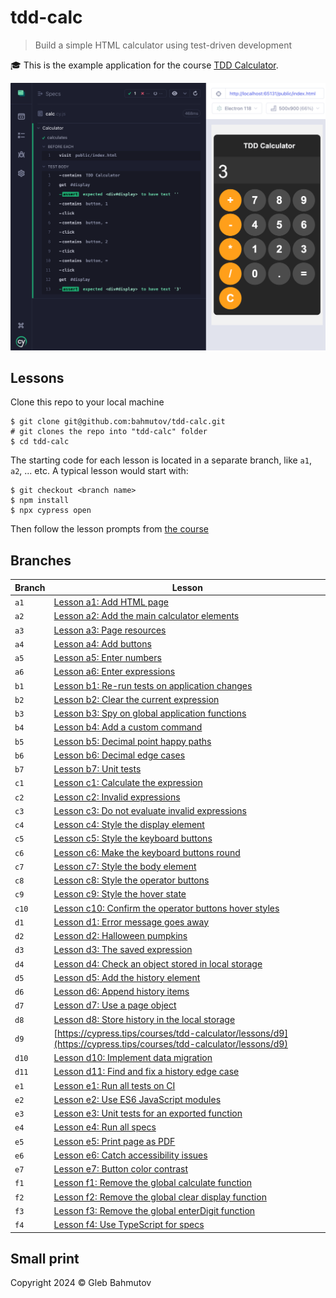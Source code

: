# tdd-calc

> Build a simple HTML calculator using test-driven development

🎓 This is the example application for the course [TDD Calculator](https://cypress.tips/courses/tdd-calculator).

![Calculator test](./images/calc.png)

## Lessons

Clone this repo to your local machine

```shell
$ git clone git@github.com:bahmutov/tdd-calc.git
# git clones the repo into "tdd-calc" folder
$ cd tdd-calc
```

The starting code for each lesson is located in a separate branch, like `a1`, `a2`, ... etc. A typical lesson would start with:

```
$ git checkout <branch name>
$ npm install
$ npx cypress open
```

Then follow the lesson prompts from [the course](https://cypress.tips/courses/tdd-calculator)

## Branches

| Branch | Lesson                                                                                                           |
| ------ | ---------------------------------------------------------------------------------------------------------------- |
| `a1`   | [Lesson a1: Add HTML page](https://cypress.tips/courses/tdd-calculator/lessons/a1)                               |
| `a2`   | [Lesson a2: Add the main calculator elements](https://cypress.tips/courses/tdd-calculator/lessons/a2)            |
| `a3`   | [Lesson a3: Page resources](https://cypress.tips/courses/tdd-calculator/lessons/a3)                              |
| `a4`   | [Lesson a4: Add buttons](https://cypress.tips/courses/tdd-calculator/lessons/a4)                                 |
| `a5`   | [Lesson a5: Enter numbers](https://cypress.tips/courses/tdd-calculator/lessons/a5)                               |
| `a6`   | [Lesson a6: Enter expressions](https://cypress.tips/courses/tdd-calculator/lessons/a6)                           |
| `b1`   | [Lesson b1: Re-run tests on application changes](https://cypress.tips/courses/tdd-calculator/lessons/b1)         |
| `b2`   | [Lesson b2: Clear the current expression](https://cypress.tips/courses/tdd-calculator/lessons/b2)                |
| `b3`   | [Lesson b3: Spy on global application functions](https://cypress.tips/courses/tdd-calculator/lessons/b3)         |
| `b4`   | [Lesson b4: Add a custom command](https://cypress.tips/courses/tdd-calculator/lessons/b4)                        |
| `b5`   | [Lesson b5: Decimal point happy paths](https://cypress.tips/courses/tdd-calculator/lessons/b5)                   |
| `b6`   | [Lesson b6: Decimal edge cases](https://cypress.tips/courses/tdd-calculator/lessons/b6)                          |
| `b7`   | [Lesson b7: Unit tests](https://cypress.tips/courses/tdd-calculator/lessons/b7)                                  |
| `c1`   | [Lesson c1: Calculate the expression](https://cypress.tips/courses/tdd-calculator/lessons/c1)                    |
| `c2`   | [Lesson c2: Invalid expressions](https://cypress.tips/courses/tdd-calculator/lessons/c2)                         |
| `c3`   | [Lesson c3: Do not evaluate invalid expressions](https://cypress.tips/courses/tdd-calculator/lessons/c3)         |
| `c4`   | [Lesson c4: Style the display element](https://cypress.tips/courses/tdd-calculator/lessons/c4)                   |
| `c5`   | [Lesson c5: Style the keyboard buttons](https://cypress.tips/courses/tdd-calculator/lessons/c5)                  |
| `c6`   | [Lesson c6: Make the keyboard buttons round](https://cypress.tips/courses/tdd-calculator/lessons/c6)             |
| `c7`   | [Lesson c7: Style the body element](https://cypress.tips/courses/tdd-calculator/lessons/c7)                      |
| `c8`   | [Lesson c8: Style the operator buttons](https://cypress.tips/courses/tdd-calculator/lessons/c8)                  |
| `c9`   | [Lesson c9: Style the hover state](https://cypress.tips/courses/tdd-calculator/lessons/c9)                       |
| `c10`  | [Lesson c10: Confirm the operator buttons hover styles](https://cypress.tips/courses/tdd-calculator/lessons/c10) |
| `d1`   | [Lesson d1: Error message goes away](https://cypress.tips/courses/tdd-calculator/lessons/d1)                     |
| `d2`   | [Lesson d2: Halloween pumpkins](https://cypress.tips/courses/tdd-calculator/lessons/d2)                          |
| `d3`   | [Lesson d3: The saved expression](https://cypress.tips/courses/tdd-calculator/lessons/d3)                        |
| `d4`   | [Lesson d4: Check an object stored in local storage](https://cypress.tips/courses/tdd-calculator/lessons/d4)     |
| `d5`   | [Lesson d5: Add the history element](https://cypress.tips/courses/tdd-calculator/lessons/d5)                     |
| `d6`   | [Lesson d6: Append history items](https://cypress.tips/courses/tdd-calculator/lessons/d6)                        |
| `d7`   | [Lesson d7: Use a page object](https://cypress.tips/courses/tdd-calculator/lessons/d7)                           |
| `d8`   | [Lesson d8: Store history in the local storage](https://cypress.tips/courses/tdd-calculator/lessons/d8)          |
| `d9`   | [https://cypress.tips/courses/tdd-calculator/lessons/d9](https://cypress.tips/courses/tdd-calculator/lessons/d9) |
| `d10`  | [Lesson d10: Implement data migration](https://cypress.tips/courses/tdd-calculator/lessons/d10)                  |
| `d11`  | [Lesson d11: Find and fix a history edge case](https://cypress.tips/courses/tdd-calculator/lessons/d11)          |
| `e1`   | [Lesson e1: Run all tests on CI](https://cypress.tips/courses/tdd-calculator/lessons/e1)                         |
| `e2`   | [Lesson e2: Use ES6 JavaScript modules](https://cypress.tips/courses/tdd-calculator/lessons/e2)                  |
| `e3`   | [Lesson e3: Unit tests for an exported function](https://cypress.tips/courses/tdd-calculator/lessons/e3)         |
| `e4`   | [Lesson e4: Run all specs](https://cypress.tips/courses/tdd-calculator/lessons/e4)                               |
| `e5`   | [Lesson e5: Print page as PDF](https://cypress.tips/courses/tdd-calculator/lessons/e5)                           |
| `e6`   | [Lesson e6: Catch accessibility issues](https://cypress.tips/courses/tdd-calculator/lessons/e6)                  |
| `e7`   | [Lesson e7: Button color contrast](https://cypress.tips/courses/tdd-calculator/lessons/e7)                       |
| `f1`   | [Lesson f1: Remove the global calculate function](https://cypress.tips/courses/tdd-calculator/lessons/f1)        |
| `f2`   | [Lesson f2: Remove the global clear display function](https://cypress.tips/courses/tdd-calculator/lessons/f2)    |
| `f3`   | [Lesson f3: Remove the global enterDigit function](https://cypress.tips/courses/tdd-calculator/lessons/f3)       |
| `f4`   | [Lesson f4: Use TypeScript for specs](https://cypress.tips/courses/tdd-calculator/lessons/f4)                    |

## Small print

Copyright 2024 ©️ Gleb Bahmutov
